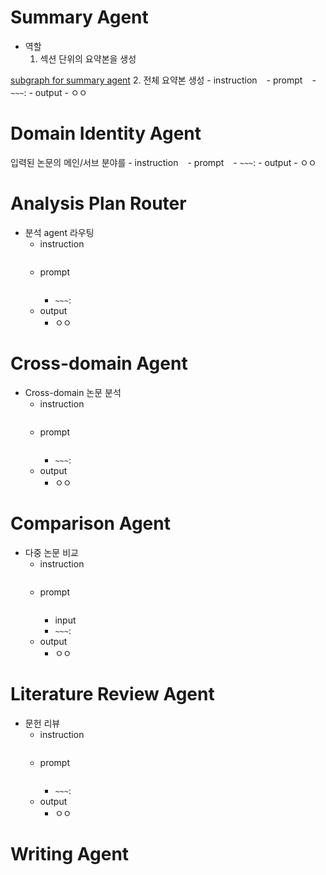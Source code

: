# Summary Agent
- 역할
	1. 섹션 단위의 요약본을 생성
 
[subgraph for summary agent](../image/subgraph.png)
2. 전체 요약본 생성
	- instruction
		```
  		```
	- prompt
   		```
     	```
 		- `~~~`: 
	- output
 		- ㅇㅇ

# Domain Identity Agent

입력된 논문의 메인/서브 분야를 
	- instruction
		```
  		```
	- prompt
   		```
     	```
 		- `~~~`: 
	- output
 		- ㅇㅇ

# Analysis Plan Router

- 분석 agent 라우팅
	- instruction
		```
  		```
	- prompt
   		```
     	```
 		- `~~~`: 
	- output
 		- ㅇㅇ

# Cross-domain Agent

- Cross-domain 논문 분석
	- instruction
		```
  		```
	- prompt
   		```
     	```
 		- `~~~`: 
	- output
 		- ㅇㅇ

# Comparison Agent

- 다중 논문 비교
	- instruction
		```
  		```
	- prompt
   		```
     	```
 		- input
 		- `~~~`: 
	- output
 		- ㅇㅇ

# Literature Review Agent

- 문헌 리뷰
	- instruction
		```
  		```
	- prompt
   		```
     	```
 		- `~~~`: 
	- output
 		- ㅇㅇ
 
# Writing Agent
